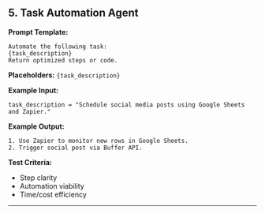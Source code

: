 
## 5. Task Automation Agent

**Prompt Template:**
```
Automate the following task:
{task_description}
Return optimized steps or code.
```
**Placeholders:** `{task_description}`

**Example Input:**
```
task_description = "Schedule social media posts using Google Sheets and Zapier."
```
**Example Output:**
```
1. Use Zapier to monitor new rows in Google Sheets.
2. Trigger social post via Buffer API.
```
**Test Criteria:**
- Step clarity
- Automation viability
- Time/cost efficiency

---